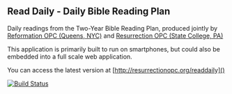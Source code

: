 Read Daily - Daily Bible Reading Plan
--------------------------------------------

Daily readings from the Two-Year Bible Reading Plan, produced jointly by [Reformation OPC (Queens, NYC)](http://queensreformation.org/) and [Resurrection OPC (State College, PA)](http://resurrectionopc.org/)

This application is primarily built to run on smartphones, but could also be embedded into a full scale web application.

You can access the latest version at [http://resurrectionopc.org/readdaily]()

[![Build Status](https://travis-ci.org/jeremysnyder/readdaily.svg)](https://travis-ci.org/jeremysnyder/readdaily)
